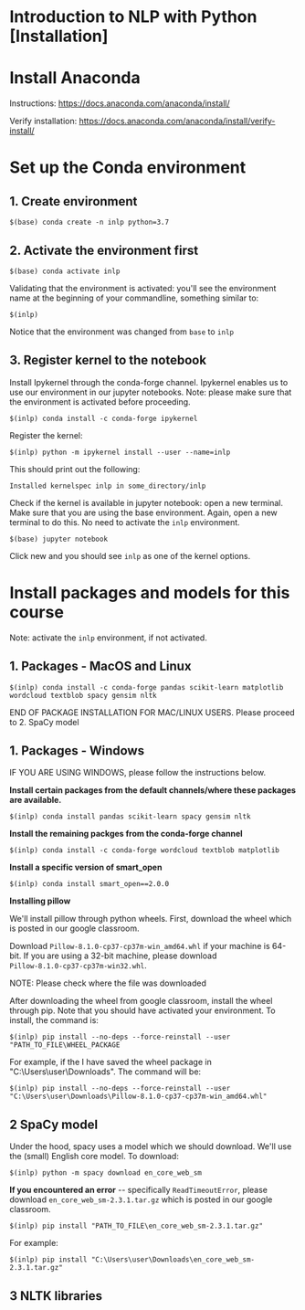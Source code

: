 # Introduction to NLP with Python [Installation]


# Install Anaconda

Instructions: https://docs.anaconda.com/anaconda/install/

Verify installation: https://docs.anaconda.com/anaconda/install/verify-install/

# Set up the Conda environment


## 1. Create environment

```
$(base) conda create -n inlp python=3.7
```

## 2. Activate the environment first

```
$(base) conda activate inlp
```

Validating that the environment is activated: you'll see the environment name at the beginning of your commandline, something similar to: 

```
$(inlp)
```

Notice that the environment was changed from `base` to `inlp`

## 3. Register kernel to the notebook 

Install Ipykernel through the conda-forge channel. Ipykernel enables us to use our environment in our jupyter notebooks. Note: please make sure that the environment is activated before proceeding. 

```
$(inlp) conda install -c conda-forge ipykernel
```

Register the kernel:

```
$(inlp) python -m ipykernel install --user --name=inlp
```

This should print out the following: 

```
Installed kernelspec inlp in some_directory/inlp
```

Check if the kernel is available in jupyter notebook: open a new terminal. Make sure that you are using the base environment. Again, open a new terminal to do this. No need to activate the `inlp` environment. 

```
$(base) jupyter notebook
```

Click new and you should see `inlp` as one of the kernel options. 


# Install packages and models for this course

Note: activate the `inlp` environment, if not activated.



## 1. Packages - MacOS and Linux  
```
$(inlp) conda install -c conda-forge pandas scikit-learn matplotlib wordcloud textblob spacy gensim nltk 
``` 

END OF PACKAGE INSTALLATION FOR MAC/LINUX USERS. Please proceed to 2. SpaCy model

## 1. Packages - Windows
IF YOU ARE USING WINDOWS, please follow the instructions below. 

**Install certain packages from the default channels/where these packages are available.**

```
$(inlp) conda install pandas scikit-learn spacy gensim nltk 
``` 

**Install the remaining packges from the conda-forge channel**

```
$(inlp) conda install -c conda-forge wordcloud textblob matplotlib
``` 

**Install a specific version of smart_open**
```
$(inlp) conda install smart_open==2.0.0
```

**Installing pillow**

We'll install pillow through python wheels. First, download the wheel which is posted in our google classroom.

Download `Pillow-8.1.0-cp37-cp37m-win_amd64.whl` if your machine is 64-bit. If you are using a 32-bit machine, please download `Pillow‑8.1.0‑cp37‑cp37m‑win32.whl`.

NOTE: Please check where the file was downloaded

After downloading the wheel from google classroom, install the wheel through pip. Note that you should have activated your environment. To install, the command is:

```
$(inlp) pip install --no-deps --force-reinstall --user "PATH_TO_FILE\WHEEL_PACKAGE
```

For example, if the I have saved the wheel package in "C:\Users\user\Downloads". The command will be: 

```
$(inlp) pip install --no-deps --force-reinstall --user "C:\Users\user\Downloads\Pillow-8.1.0-cp37-cp37m-win_amd64.whl"
```


## 2 SpaCy model

Under the hood, spacy uses a model which we should download. We'll use the (small) English core model. To download:

```
$(inlp) python -m spacy download en_core_web_sm 
```

**If you encountered an error** -- specifically `ReadTimeoutError`, please download `en_core_web_sm-2.3.1.tar.gz` which is posted in our google classroom. 

```
$(inlp) pip install "PATH_TO_FILE\en_core_web_sm-2.3.1.tar.gz"
```
For example:
```
$(inlp) pip install "C:\Users\user\Downloads\en_core_web_sm-2.3.1.tar.gz"
```

## 3 NLTK libraries


